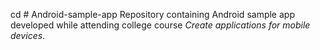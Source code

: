 cd # Android-sample-app
Repository containing Android sample app developed while attending college course _Create applications for mobile devices_.